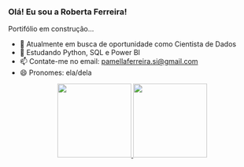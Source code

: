 ### Olá! Eu sou a Roberta Ferreira!

Portifólio em construção...

- 🔭 Atualmente em busca de oportunidade como Cientista de Dados
- 🌱 Estudando Python, SQL e Power BI
- 📫 Contate-me no email: pamellaferreira.si@gmail.com
- 😄 Pronomes: ela/dela

<div align="center">
  <a href="https://github.com/prfs91">
  <img height="150em" src="https://github-readme-stats.vercel.app/api?username=prfs91&show_icons=true&theme=dark&include_all_commits=true&count_private=true"/>
  <img height="150em" src="https://github-readme-stats.vercel.app/api/top-langs/?username=prfs91&layout=compact&langs_count=7&theme=dark"/>
</div>
